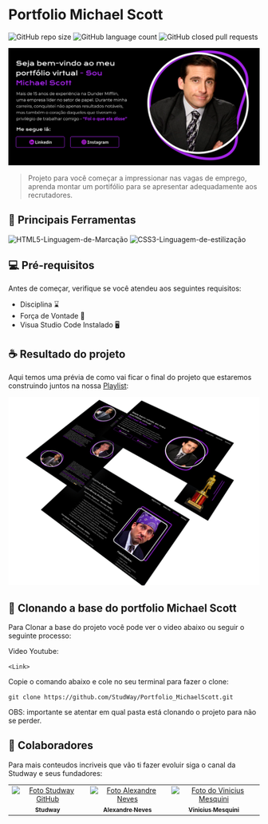 # Portfolio Michael Scott


![GitHub repo size](https://img.shields.io/github/repo-size/StudWay/Portfolio_MichaelScott?style=flat&logo=gitlab&label=Repo%20Size)
![GitHub language count](https://img.shields.io/github/languages/count/Studway/Portfolio_MichaelScott?style=flat&logo=gitlab&label=Linguagens)
![GitHub closed pull requests](https://img.shields.io/github/issues-pr-closed-raw/studway/Portfolio_MichaelScott?style=flat&logo=gitlab&label=PR%20Closed)

<img src=".Readme/capa.png" alt="capa">

> Projeto para você começar a impressionar nas vagas de emprego, aprenda montar um portifólio para se apresentar adequadamente aos recrutadores.

## 💼 Principais Ferramentas

![HTML5-Linguagem-de-Marcação](https://img.shields.io/badge/HTML5-E34F26?style=for-the-badge&logo=html5&logoColor=white
)
![CSS3-Linguagem-de-estilização](https://img.shields.io/badge/CSS3-1572B6?style=for-the-badge&logo=css3&logoColor=white
)

## 💻 Pré-requisitos

Antes de começar, verifique se você atendeu aos seguintes requisitos:

* Disciplina ⌛
* Força de Vontade 💪
* Visua Studio Code Instalado 🖥️

## ☕ Resultado do projeto

Aqui temos uma prévia de como vai ficar o final do projeto que estaremos construindo juntos na nossa [Playlist](https://youtube.com/playlist?list=PLPi2jprGhwsLVSknDc84yL3bDxgj5kkQ2&si=Vl_vOCBCbVejPbwL):

![Previa](.Readme/previa.png)


## 🚀 Clonando a base do portfolio Michael Scott

Para Clonar a base do projeto você pode ver o video abaixo ou seguir o seguinte processo:

Video Youtube:
```
<Link>
```

Copie o comando abaixo e cole no seu terminal para fazer o clone:

```
git clone https://github.com/StudWay/Portfolio_MichaelScott.git
```

OBS: importante se atentar em qual pasta está clonando o projeto para não se perder.

## 🤝 Colaboradores

Para mais conteudos incriveis que vão ti fazer evoluir siga o canal da Studway e seus fundadores:

<table>
  <tr>
    <td align="center">
      <a href="https://www.youtube.com/@stud-way">
        <img src="https://avatars.githubusercontent.com/u/133897652?s=400&u=69fdd02a3416c0f9073e2b51c6f6ddaff03284c1&v=4" width="100px;" alt="Foto Studway GitHub"/><br>
        <sub>
          <b>Studway</b>
        </sub>
      </a>
    </td>
    <td align="center">
      <a href="https://www.youtube.com/@Ale-Neves">
        <img src="https://yt3.googleusercontent.com/y3TJ6ZS7_2zwrEtebi0MiO-EAr4DYtti8W0prNZ0D7-ltTxKoXb2J-3thEGaJU27V7RIvVnuJg=s176-c-k-c0x00ffffff-no-rj" width="100px;" alt="Foto Alexandre Neves"/><br>
        <sub>
          <b>Alexandre Neves</b>
        </sub>
      </a>
    </td>
    <td align="center">
      <a href="https://www.youtube.com/@ViniciusMesquini">
        <img src="https://avatars.githubusercontent.com/u/38045128?v=4" width="100px;" alt="Foto do Vinicius Mesquini"/><br>
        <sub>
          <b>Vinicius Mesquini</b>
        </sub>
      </a>
    </td>
  </tr>
</table>